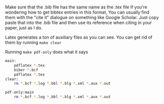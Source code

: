 Make sure that the .bib file has the same name as the .tex file
If you're wondering how to get bibtex entries in this format,
You can usually find them with the "cite it" dialogue on something
like Google Scholar. Just copy paste that into the .bib file and then
use its reference when citing in your paper, just as I do.

Latex generates a ton of auxiliary files as you can see. You can get
rid of them by running `make clear`

Running `make pdf-only` does what it says

```bash
main:
	pdflatex *.tex
	biber *.bcf
	pdflatex *.tex 
clear:
	rm *.bcf *.log *.bbl *.blg *.xml *.aux *.out

pdf-only:main
	rm *.bcf *.log *.bbl *.blg *.xml *.aux *.out
```
